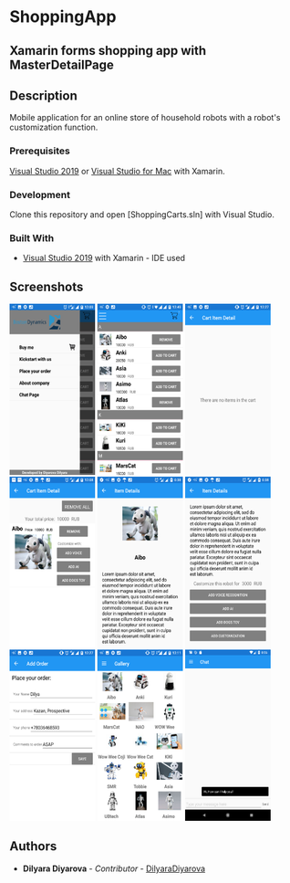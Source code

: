 # ShoppingApp
Xamarin forms shopping app with MasterDetailPage
---------


## Description
Mobile application for an online store of household robots with a robot's customization function.

### Prerequisites
[Visual Studio 2019](https://visualstudio.microsoft.com/) or [Visual Studio for Mac](https://visualstudio.microsoft.com/) with Xamarin.

### Development 
Clone this repository and open [ShoppingCarts.sln] with Visual Studio.

### Built With
* [Visual Studio 2019](https://visualstudio.microsoft.com/) with Xamarin - IDE used


## Screenshots
<p>
  <img src="https://github.com/Didilya/ShoppingCarts/blob/master/Screenshots/SideMenu.png" width="150" height="300" alt="SideMenu">
  <img src="https://github.com/Didilya/ShoppingCarts/blob/master/Screenshots/ItemList.png" width="150" height="300" alt="ItemList">
  <img src="https://github.com/Didilya/ShoppingCarts/blob/master/Screenshots/CartPageEmpty.png" width="150" height="300" alt="CartPageEmpty">
  <img src="https://github.com/Didilya/ShoppingCarts/blob/master/Screenshots/CartPage.png" width="150" height="300" alt="CartPage">
  <img src="https://github.com/Didilya/ShoppingCarts/blob/master/Screenshots/ItemDetail.png" width="150" height="300" alt="ItemDetail">
  <img src="https://github.com/Didilya/ShoppingCarts/blob/master/Screenshots/ItemDetailCustomization.png" width="150" height="300" alt="ItemDetailCustomizationce">
  <img src="https://github.com/Didilya/ShoppingCarts/blob/master/Screenshots/SQLiteDatabase.png" width="150" height="300" alt="SQLiteDatabase">  
  <img src="https://github.com/Didilya/ShoppingCarts/blob/master/Screenshots/ItemGallery.png" width="150" height="300" alt="ItemGallery">  
  <img src="https://github.com/Didilya/ShoppingCarts/blob/master/Screenshots/ChatPage.png" width="150" height="300" alt="ChatPage">  
</p>

## Authors

* **Dilyara Diyarova** - *Contributor* - [DilyaraDiyarova](https://github.com/Didilya)

